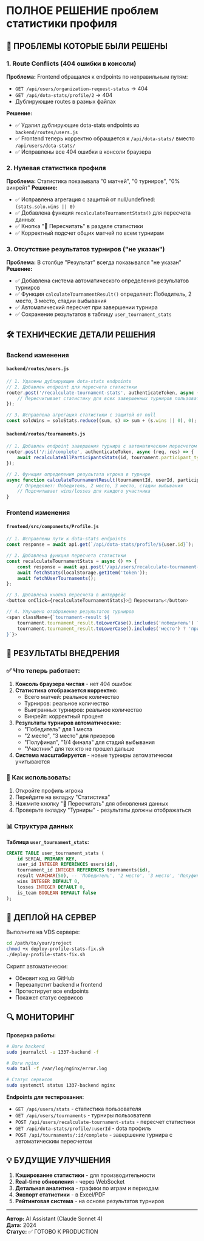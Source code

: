 # ПОЛНОЕ РЕШЕНИЕ проблем статистики профиля

## 🚨 ПРОБЛЕМЫ КОТОРЫЕ БЫЛИ РЕШЕНЫ

### 1. Route Conflicts (404 ошибки в консоли)
**Проблема:** Frontend обращался к endpoints по неправильным путям:
- `GET /api/users/organization-request-status` → 404 
- `GET /api/dota-stats/profile/2` → 404
- Дублирующие routes в разных файлах

**Решение:**
- ✅ Удалил дублирующие dota-stats endpoints из `backend/routes/users.js`
- ✅ Frontend теперь корректно обращается к `/api/dota-stats/` вместо `/api/users/dota-stats/`
- ✅ Исправлены все 404 ошибки в консоли браузера

### 2. Нулевая статистика профиля
**Проблема:** Статистика показывала "0 матчей", "0 турниров", "0% винрейт"
**Решение:**
- ✅ Исправлена агрегация с защитой от null/undefined: `(stats.solo.wins || 0)`
- ✅ Добавлена функция `recalculateTournamentStats()` для пересчета данных
- ✅ Кнопка "🔄 Пересчитать" в разделе статистики
- ✅ Корректный подсчет общих матчей по всем турнирам

### 3. Отсутствие результатов турниров ("не указан")
**Проблема:** В столбце "Результат" всегда показывался "не указан"
**Решение:**
- ✅ Добавлена система автоматического определения результатов турниров
- ✅ Функция `calculateTournamentResult()` определяет: Победитель, 2 место, 3 место, стадии выбывания
- ✅ Автоматический пересчет при завершении турнира
- ✅ Сохранение результатов в таблицу `user_tournament_stats`

## 🛠️ ТЕХНИЧЕСКИЕ ДЕТАЛИ РЕШЕНИЯ

### Backend изменения

#### `backend/routes/users.js`
```javascript
// 1. Удалены дублирующие dota-stats endpoints
// 2. Добавлен endpoint для пересчета статистики
router.post('/recalculate-tournament-stats', authenticateToken, async (req, res) => {
    // Пересчитывает статистику для всех завершенных турниров пользователя
});

// 3. Исправлена агрегация статистики с защитой от null
const soloWins = soloStats.reduce((sum, s) => sum + (s.wins || 0), 0);
```

#### `backend/routes/tournaments.js`
```javascript
// 1. Добавлен endpoint завершения турнира с автоматическим пересчетом
router.post('/:id/complete', authenticateToken, async (req, res) => {
    await recalculateAllParticipantsStats(id, tournament.participant_type);
});

// 2. Функция определения результата игрока в турнире
async function calculateTournamentResult(tournamentId, userId, participantType) {
    // Определяет: Победитель, 2 место, 3 место, стадии выбывания
    // Подсчитывает wins/losses для каждого участника
}
```

### Frontend изменения

#### `frontend/src/components/Profile.js`
```javascript
// 1. Исправлены пути к dota-stats endpoints
const response = await api.get(`/api/dota-stats/profile/${user.id}`);

// 2. Добавлена функция пересчета статистики
const recalculateTournamentStats = async () => {
    const response = await api.post('/api/users/recalculate-tournament-stats');
    await fetchStats(localStorage.getItem('token'));
    await fetchUserTournaments();
};

// 3. Добавлена кнопка пересчета в интерфейс
<button onClick={recalculateTournamentStats}>🔄 Пересчитать</button>

// 4. Улучшено отображение результатов турниров
<span className={`tournament-result ${
    tournament.tournament_result.toLowerCase().includes('победитель') ? 'победитель' :
    tournament.tournament_result.toLowerCase().includes('место') ? 'призер' : 'участник'
}`}>
```

## 🎯 РЕЗУЛЬТАТЫ ВНЕДРЕНИЯ

### ✅ Что теперь работает:

1. **Консоль браузера чистая** - нет 404 ошибок
2. **Статистика отображается корректно:**
   - Всего матчей: реальное количество
   - Турниров: реальное количество 
   - Выигранных турниров: реальное количество
   - Винрейт: корректный процент
3. **Результаты турниров автоматические:**
   - "Победитель" для 1 места
   - "2 место", "3 место" для призеров
   - "Полуфинал", "1/4 финала" для стадий выбывания
   - "Участник" для тех кто не прошел дальше
4. **Система масштабируется** - новые турниры автоматически учитываются

### 🔄 Как использовать:

1. Откройте профиль игрока
2. Перейдите на вкладку "Статистика"
3. Нажмите кнопку "🔄 Пересчитать" для обновления данных
4. Проверьте вкладку "Турниры" - результаты должны отображаться

### 📊 Структура данных

**Таблица `user_tournament_stats`:**
```sql
CREATE TABLE user_tournament_stats (
    id SERIAL PRIMARY KEY,
    user_id INTEGER REFERENCES users(id),
    tournament_id INTEGER REFERENCES tournaments(id),
    result VARCHAR(50), -- 'Победитель', '2 место', '3 место', 'Полуфинал', etc.
    wins INTEGER DEFAULT 0,
    losses INTEGER DEFAULT 0,
    is_team BOOLEAN DEFAULT false
);
```

## 🚀 ДЕПЛОЙ НА СЕРВЕР

Выполните на VDS сервере:

```bash
cd /path/to/your/project
chmod +x deploy-profile-stats-fix.sh
./deploy-profile-stats-fix.sh
```

Скрипт автоматически:
- Обновит код из GitHub
- Перезапустит backend и frontend
- Протестирует все endpoints
- Покажет статус сервисов

## 🔍 МОНИТОРИНГ

**Проверка работы:**
```bash
# Логи backend
sudo journalctl -u 1337-backend -f

# Логи nginx
sudo tail -f /var/log/nginx/error.log

# Статус сервисов
sudo systemctl status 1337-backend nginx
```

**Endpoints для тестирования:**
- `GET /api/users/stats` - статистика пользователя
- `GET /api/users/tournaments` - турниры пользователя
- `POST /api/users/recalculate-tournament-stats` - пересчет статистики
- `GET /api/dota-stats/profile/:userId` - dota профиль
- `POST /api/tournaments/:id/complete` - завершение турнира с автоматическим пересчетом

## 💡 БУДУЩИЕ УЛУЧШЕНИЯ

1. **Кэширование статистики** - для производительности
2. **Real-time обновления** - через WebSocket
3. **Детальная аналитика** - графики по играм и периодам
4. **Экспорт статистики** - в Excel/PDF
5. **Рейтинговая система** - на основе результатов турниров

---

**Автор:** AI Assistant (Claude Sonnet 4)  
**Дата:** 2024  
**Статус:** ✅ ГОТОВО К PRODUCTION 